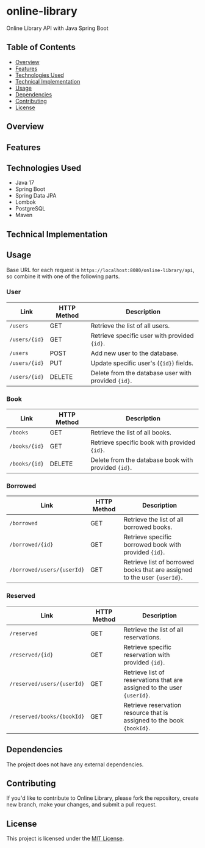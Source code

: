 # online-library
Online Library API with Java Spring Boot

## Table of Contents
- [Overview](#overview)
- [Features](#features)
- [Technologies Used](#technologies-used)
- [Technical Implementation](#technical-implementation)
- [Usage](#usage)
- [Dependencies](#dependencies)
- [Contributing](#contributing)
- [License](#license)

## Overview

## Features

## Technologies Used

- Java 17
- Spring Boot
- Spring Data JPA
- Lombok
- PostgreSQL
- Maven


## Technical Implementation

## Usage

Base URL for each request is `https://localhost:8080/online-library/api`, so combine it with one of the following parts.

### User

| Link          | HTTP Method   | Description                                        | 
| ------------- | ------------- | -------------------------------------------------  |
| `/users`      | GET           | Retrieve the list of all users.                    |
| `/users/{id}` | GET           | Retrieve specific user with provided `{id}`.    |
| `/users`      | POST          | Add new user to the database.                      |
| `/users/{id}` | PUT           | Update specific user's (`{id}`) fields.           |
| `/users/{id}` | DELETE        | Delete from the database user with provided `{id}`. |


### Book

| Link          | HTTP Method   | Description                                        | 
| ------------- | ------------- | -------------------------------------------------  |
| `/books`      | GET           | Retrieve the list of all books.                    |
| `/books/{id}` | GET           | Retrieve specific book with provided `{id}`.    	|
| `/books/{id}` | DELETE         | Delete from the database book with provided `{id}`.    	|


### Borrowed

| Link          | HTTP Method   | Description                                        | 
| ------------- | ------------- | -------------------------------------------------  |
| `/borrowed`     | GET         | Retrieve the list of all borrowed books.             |
| `/borrowed/{id}`| GET         | Retrieve specific borrowed book with provided `{id}`.    |
| `/borrowed/users/{userId}`   | GET         | Retrieve list of borrowed books that are assigned to the user `{userId}`. |


### Reserved

| Link          | HTTP Method   | Description                                        | 
| ------------- | ------------- | -------------------------------------------------  |
| `/reserved`     | GET         | Retrieve the list of all reservations.             |
| `/reserved/{id}`| GET         | Retrieve specific reservation with provided `{id}`.    |
| `/reserved/users/{userId}`   | GET         | Retrieve list of reservations that are assigned to the user `{userId}`. |
| `/reserved/books/{bookId}`   | GET         | Retrieve reservation resource that is assigned to the book `{bookId}`.|

## Dependencies 

The project does not have any external dependencies.

## Contributing

If you'd like to contribute to Online Library, please fork the repository, create new branch, make your changes, and submit a pull request.

## License

This project is licensed under the [MIT License](LICENSE).
